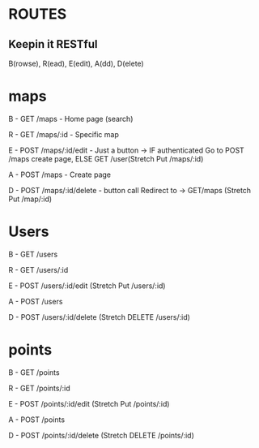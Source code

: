 # ROUTES

## Keepin it RESTful

B(rowse), R(ead), E(edit), A(dd), D(elete)

# maps

B - GET /maps             - Home page (search) 

R - GET /maps/:id         - Specific map 

E - POST /maps/:id/edit   - Just a button -> IF authenticated Go to POST /maps create page, ELSE GET /user(Stretch Put /maps/:id)

A - POST /maps            - Create page 

D - POST /maps/:id/delete - button call Redirect to -> GET/maps (Stretch Put /map/:id)

# Users

B - GET /users

R - GET /users/:id

E - POST /users/:id/edit    (Stretch Put /users/:id)

A - POST /users

D - POST /users/:id/delete   (Stretch DELETE /users/:id)

# points

B - GET /points

R - GET /points/:id

E - POST /points/:id/edit    (Stretch Put /points/:id)

A - POST /points

D - POST /points/:id/delete   (Stretch DELETE /points/:id)

